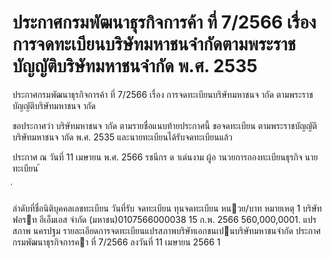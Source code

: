 
# ประกาศกรมพัฒนาธุรกิจการค้า ที่ 7/2566 เรื่อง การจดทะเบียนบริษัทมหาชนจำกัดตามพระราชบัญญัติบริษัทมหาชนจำกัด พ.ศ. 2535
      
      

      
      

  
 
 
ประกาศกรมพัฒนาธุรกิจการค้า 
ที่  7/2566 
เรื่อง   การจดทะเบียนบริษัทมหาชนจ ากัด 
ตามพระราชบัญญัติบริษัทมหาชนจ ากัด 
 
 
ขอประกาศว่า  บริษัทมหาชนจ ากัด  ตามรายชื่อแนบท้ายประกาศนี้  ขอจดทะเบียน 
ตามพระราชบัญญัติบริษัทมหาชนจ ากัด  พ.ศ.  2535  และนายทะเบียนได้รับจดทะเบียนแล้ว 
 
ประกาศ  ณ  วันที่  11  เมษายน  พ.ศ.  2566 
รชนีกร  ด าเด่นงาม 
ผู้อ านวยการกองทะเบียนธุรกิจ 
นายทะเบียน 
้
 
่
 

ลําดับที่ชื่อนิติบุคคลเลขทะเบียน
วันที่รับ
 จดทะเบียน
ทุนจดทะเบียน 
หนวย/บาท
หมายเหตุ
1 บริษัท ฟอรท อีเอ็มเอส จํากัด (มหาชน)0107566000038 15 ก.พ. 2566 560,000,0001. แปรสภาพ
    นครปฐม
รายละเอียดการจดทะเบียนแปรสภาพบริษัทเอกชนเปนบริษัทมหาชนจํากัด
ประกาศกรมพัฒนาธุรกิจการคา ที่ 7/2566 ลงวันที่ 11 เมษายน 2566
1